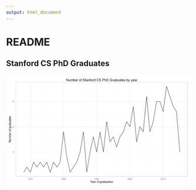 ```yaml
---
output: html_document
---
```

# README

## Stanford CS PhD Graduates

!["Number of graduates"](output/Q1_number_of_graduates_by_year.png)

